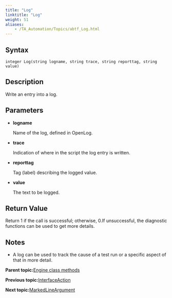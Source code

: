 ```yaml
--- 
title: "Log"
linktitle: "Log"
weight: 51
aliases: 
    - /TA_Automation/Topics/abtf_Log.html
---
```


## Syntax

`integer Log(string logname, string trace, string reporttag, string value)`

## Description

Write an entry into a log.

## Parameters

-   **logname**

    Name of the log, defined in OpenLog.

-   **trace**

    Indication of where in the script the log entry is written.

-   **reporttag**

    Tag \(label\) describing the logged value.

-   **value**

    The text to be logged.


## Return Value

Return 1 if the call is successful; otherwise, 0.If unsuccessful, the diagnostic functions can be used to get more details.

## Notes

-   A log can be used to track the cause of a test run or a specific aspect of that in more detail.

**Parent topic:**[Engine class methods](/TA_Automation/Topics/abtf_Engine_classes.html)

**Previous topic:**[InterfaceAction](/TA_Automation/Topics/abtf_InterfaceAction.html)

**Next topic:**[MarkedLineArgument](/TA_Automation/Topics/abtf_MarkedLineArgument.html)

